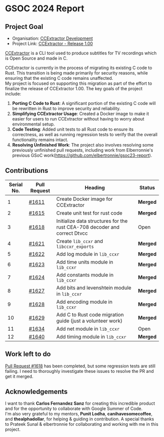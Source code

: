 # GSOC 2024 Report
## Project Goal
- Organisation: [CCExtractor Development](https://summerofcode.withgoogle.com/programs/2024/organizations/ccextractor-development)
- Project Link: [CCExtractor - Release 1.00](https://summerofcode.withgoogle.com/programs/2024/projects/Jhtnoefj)

[CCExtractor](https://github.com/CCExtractor/ccextractor) is a CLI tool used to produce subtitles for TV recordings which is Open Source and made in C. 

CCExtractor is currently in the process of migrating its existing C code to Rust. This transition is being made primarily for security reasons, while ensuring that the existing C code remains unaffected.  
My project is focused on supporting this migration as part of the effort to finalize the release of CCExtractor 1.00. The key goals of the project include:
1. **Porting C Code to Rust**: A significant portion of the existing C code will be rewritten in Rust to improve security and reliability.
2. **Simplifying CCExtractor Usage**: Created a Docker image to make it easier for users to run CCExtractor without having to worry about environmental setup.
3. **Code Testing**: Added unit tests to all Rust code to ensure its correctness, as well as running regression tests to verify that the overall functionality remains intact.
4. **Resolving Unfinished Work**: The project also involves resolving some previously unfinished pull requests, including work from Elberronnie's previous GSoC work(https://github.com/elbertronnie/gsoc23-report).

## Contributions
| Serial No. | Pull Request                                                  | Heading                                                                   | Status     |
| ---------- | ------------------------------------------------------------- | ------------------------------------------------------------------------- | ---------- |
| 1          | [#1611](https://github.com/CCExtractor/ccextractor/pull/1611) | Create Docker image for CCExtractor                                       | **Merged** |
| 2          | [#1615](https://github.com/CCExtractor/ccextractor/pull/1615) | Create unit test for rust code                                            | **Merged** |
| 3          | [#1618](https://github.com/CCExtractor/ccextractor/pull/1618) | Initialize data structures for the rust CEA-708 decoder and correct Dtvcc | Open       |
| 4          | [#1621](https://github.com/CCExtractor/ccextractor/pull/1621) | Create `lib_ccxr` and `libccxr_exports`                                   | **Merged** |
| 5          | [#1622](https://github.com/CCExtractor/ccextractor/pull/1622) | Add log module in `lib_ccxr`                                              | **Merged** |
| 6          | [#1623](https://github.com/CCExtractor/ccextractor/pull/1623) | Add time units module in `lib_ccxr`                                       | **Merged** |
| 7          | [#1624](https://github.com/CCExtractor/ccextractor/pull/1624) | Add constants module in `lib_ccxr`                                        | **Merged** |
| 8          | [#1627](https://github.com/CCExtractor/ccextractor/pull/1627) | Add bits and levenshtein module in `lib_ccxr`                             | **Merged** |
| 9          | [#1628](https://github.com/CCExtractor/ccextractor/pull/1628) | Add encoding module in `lib_ccxr`                                         | **Merged** |
| 10         | [#1629](https://github.com/CCExtractor/ccextractor/pull/1629) | Add C to Rust code migration guide (just a volunteer work)                | **Merged** |
| 11         | [#1634](https://github.com/CCExtractor/ccextractor/pull/1634) | Add net module in `lib_ccxr`                                              | Open       |
| 12         | [#1640](https://github.com/CCExtractor/ccextractor/pull/1640) | Add timing module in `lib_ccxr`                                           | **Merged** |

## Work left to do
[Pull Request #1618](https://github.com/CCExtractor/ccextractor/pull/1618) has been completed, but some regression tests are still failing. I need to thoroughly investigate these issues to resolve the PR and get it merged.

## Acknowledgements
I want to thank **Carlos Fernandez Sanz** for creating this incredible product and for the opportunity to collaborate with Google Summer of Code.  
I'm also very grateful to my mentors, **Punit Lodha**, **canihavesomecoffee**, and **thealphadollar**, for helping & guiding in contribution. 
A special thanks to Prateek Sunal & elbertronnie for collaborating and working with me in this project.
